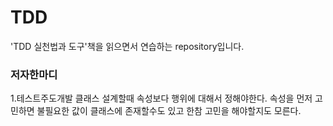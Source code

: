 # TDD
'TDD 실천법과 도구'책을 읽으면서 연습하는 repository입니다.

### 저자한마디
1.테스트주도개발
클래스 설계할때 속성보다 행위에 대해서 정해야한다. 속성을 먼저 고민하면 불필요한 값이 클래스에 존재할수도 있고 한참 고민을 해야할지도 모른다.
